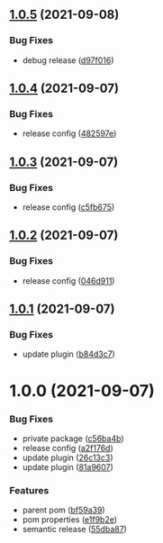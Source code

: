 ## [1.0.5](https://github.com/AkiJoey/oss-parent/compare/v1.0.4...v1.0.5) (2021-09-08)


### Bug Fixes

* debug release ([d97f016](https://github.com/AkiJoey/oss-parent/commit/d97f0169c11ee3cac18e11ca418ec2db112c45d9))

## [1.0.4](https://github.com/AkiJoey/oss-parent/compare/v1.0.3...v1.0.4) (2021-09-07)


### Bug Fixes

* release config ([482597e](https://github.com/AkiJoey/oss-parent/commit/482597efba8892ca51927d41f62c8af390e21bde))

## [1.0.3](https://github.com/AkiJoey/oss-parent/compare/v1.0.2...v1.0.3) (2021-09-07)


### Bug Fixes

* release config ([c5fb675](https://github.com/AkiJoey/oss-parent/commit/c5fb6753a5131a273cf5cc60026d3183c1e45d15))

## [1.0.2](https://github.com/AkiJoey/oss-parent/compare/v1.0.1...v1.0.2) (2021-09-07)


### Bug Fixes

* release config ([046d911](https://github.com/AkiJoey/oss-parent/commit/046d911f7784b6cd82733f5eccb47380a0f78300))

## [1.0.1](https://github.com/AkiJoey/oss-parent/compare/v1.0.0...v1.0.1) (2021-09-07)


### Bug Fixes

* update plugin ([b84d3c7](https://github.com/AkiJoey/oss-parent/commit/b84d3c7ac3337dfcedca79a849d64045251575f6))

# 1.0.0 (2021-09-07)


### Bug Fixes

* private package ([c56ba4b](https://github.com/AkiJoey/oss-parent/commit/c56ba4b2c52568edbb3a3557dab0a944dc813f76))
* release config ([a2f176d](https://github.com/AkiJoey/oss-parent/commit/a2f176d65349f67f3084f84a88e9f35e2a17f1a1))
* update plugin ([26c13c3](https://github.com/AkiJoey/oss-parent/commit/26c13c357b6fa1df7012a125c34e0092b61a1db2))
* update plugin ([81a9607](https://github.com/AkiJoey/oss-parent/commit/81a9607200194c153dd3365d0021f9d2c551dd79))


### Features

* parent pom ([bf59a39](https://github.com/AkiJoey/oss-parent/commit/bf59a397b19b58ec666b3091bebf06861a4dff77))
* pom properties ([e1f9b2e](https://github.com/AkiJoey/oss-parent/commit/e1f9b2e6b88ee5b36f15fc6e1486fe5996fffb1b))
* semantic release ([55dba87](https://github.com/AkiJoey/oss-parent/commit/55dba87b49e5465a3e7bbddaa9d36f1ac12f4996))
